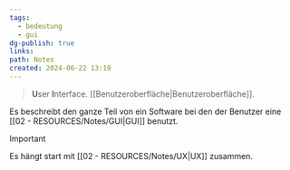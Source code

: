 ```yaml
---
tags:
  - bedeutung
  - gui
dg-publish: true
links: 
path: Notes
created: 2024-06-22 13:19
---
```

>**U**ser **I**nterface.
> [[Benutzeroberfläche\|Benutzeroberfläche]].

Es beschreibt den ganze Teil von ein Software bei den der Benutzer eine [[02 - RESOURCES/Notes/GUI\|GUI]] benutzt.

> [!important] 
> Es hängt start mit [[02 - RESOURCES/Notes/UX\|UX]] zusammen.

